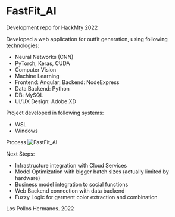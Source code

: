 # FastFit_AI
Development repo for HackMty 2022  

Developed a web application for outfit generation, using following technologies:
* Neural Networks (CNN)
* PyTorch, Keras, CUDA
* Computer Vision
* Machine Learning
* Frontend: Angular; Backend: NodeExpress
* Data Backend: Python
* DB: MySQL
* UI/UX Design: Adobe XD

Project developed in following systems:
* WSL
* Windows
  
Process
![FastFit_AI](https://user-images.githubusercontent.com/69176699/192154439-fb70ec00-1c75-4f49-a161-bc362d6da557.png)

Next Steps:
* Infrastructure integration with Cloud Services
* Model Optimization with bigger batch sizes (actually limited by hardware)
* Business model integration to social functions
* Web Backend connection with data backend
* Fuzzy Logic for garment color extraction and combination

Los Pollos Hermanos. 2022
